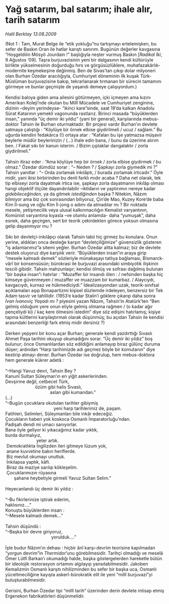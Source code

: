 # Yağ satarım, bal satarım; ihale alır, tarih satarım

*Halil Berktay 13.08.2009*

<div class="taraf_structure_2col_1zq">
<div class="margen_n">



 <p>(Not 1 : Tam, Murat Belge ile “etik yokluğu”nu tartışmayı ertelemişken, bu sefer de Baskın Oran ile hatlar karıştı sanırım. Bugünün değerler kavgasına “Hoşgeldiiin Mösyö Jourdain !” başlığıyla neşter vurmuş Baskın [<i>Radikal İki</i>, 9 Ağustos ‘09]. Taşra burjuvazisinin yeni bir dalgasının kendi kültürüyle birlikte yükselmesinin doğurduğu hırs ve görgüsüzlüklere, muhafazakârlık-modernite keşmekeşine değinmiş. Ben de Sivas’tan çıkıp dolar milyoneri olan Burhan Özedar aracılığıyla, Cumhuriyet döneminin ilk kuşak Türk-Müslüman burjuvazisine bakıp, tekrarlanarak tırmanan bir sürecin tamamını görmeye ve bunlar geçmişte de yaşandı demeye çalışıyordum.) <br/><br/>Kendisi baloya giden ama ailesini götürmeyen, içki içmeyen ama kızını Amerikan Koleji’nde okutan bu Millî Mücadele ve Cumhuriyet zenginine, dizinin –deyim yerindeyse- “ikinci kare”sinde, saat 19’da kalkan Anadolu Sürat Katarının yemekli vagonunda rastlarız. Birinci masada “büyüklerden insan,” yanında “üç demir iki yıldız” (yani bir general), karşılarında mebus-doktor Tahsin ile Burhan oturmaktadır. Bir projesi vardır Burhan’ın devlete satmaya çalıştığı : “Köylüye bir örnek elbise giydirilmeli / ucuz / sağlam.” Bu uğurda kendini fedakârca (!) ortaya atar : “Kafaları bu işe yatmazsa müşavir beylerle müdür beylerinizin / (...) ihale edin bana, / bunu da üzerime alırım ben. / Fakat sıkı bir kanun isterim. / Bizim çıplaklar dangalaktır / zorla giydirilmeli.” <br/><br/>Tahsin itiraz eder : “Ama köylüye hep bir örnek / zorla elbise giydirmek / bu olmaz.” Özedar dümdüz sorar : “– Neden ? / Şapkayı zorla giymedik mi ?” Tahsin yanıtlar : “– Orda zorlamak inkılâptı, / burada zorlamak irticadır.” Öyle midir, yani ikisi birbirinden bu denli farklı mıdır acaba ? Daha net olarak, tek tip elbiseyi zorla dayatmak irtica ise, şapkayı zorla dayatmanın inkılâp olması hangi objektif ölçüte dayandırılabilir –iktidarın ve yaptırımın nereye kadar <i>gidebileceğinden</i>, ya da gitmek <i>istediğinden</i> başka ? Nitekim, Nâzım bilmiyor ama biz çok sonrasından biliyoruz, Çin’de Mao, Kuzey Kore’de baba Kim İl-sung ve oğlu Kim İl-jong o adımı da atmadılar mı ? Bir noktada mesele, yetişmecilik veya ulusal kalkınmacılığın Kemalist varyantının, Komünist varyantına kıyasla –ve olumlu anlamda- daha “yumuşak”, daha esnek, daha geçirgen, sert bir teorik çekirdekten görece yoksun olmasına gelip dayanmıyor mu ? <br/><br/>Sıkı bir devletçi-inkılâpçı olarak Tahsin tabii hiç girmez bu konulara. Onun yerine, aldıkları onca desteğe karşın “devletçiliğimize” güvensizlik gösteren “iş adamlarımız”a sitemi yeğler. Burhan Özedar altta kalmaz; biz de devlete destek oluyoruz diye karşılık verir. “Büyüklerden insan”ın araya girip “mesele kalmadı demek” sözleriyle münakaşayı tatlıya bağlaması, Bismarck-vârî bir konsensüsün; bürokrasi ile burjuvazi arasındaki simbiyotik ilişkinin tescili gibidir. Tahsin mahzunlaşır; kendisi ölmüş ve sofrası dağılmış bulunan “bir başka insan”ı hatırlar : “Muzaffer bir insandı ölen : / nefsinden başka hiç kimseye güvenmeyen / muzaffer ve muazzam bir kumarbaz. / Alaycıydı, kavgacıydı, kurnaz ve hükmediciydi.” İdealizasyondan uzak, teorik-sınıfsal açıklamaları aşıp Bonapartizmi kişisel düzlemde irdeleyen, benzersiz bir Tek Adam tasvir ve tahlilidir. (1953’e kadar Stalin’i göklere çıkarıp daha sonra <i>İvan İvanoviç Yaşadı mı ?</i> piyesini yazan Nâzım, Tahsin’in Atatürk’ten “Ben gelmiş olduğum yere onun eliyle gelmiş olmama rağmen / (o kadar ağır pençeliydi ki) / kaç kere ölmesini istedim” diye söz edişini hatırlamış; kişiye tapma kültlerini karşılaştırmalı olarak düşünmüş; bu açıdan Tahsin ile kendisi arasındaki benzerliği fark etmiş midir dersiniz ?) <br/><br/>Derken yepyeni bir konu açar Burhan; generale kendi yazdırttığı Sıvaslı Ahmet Paşa tarihini okuyup okumadığını sorar. “Üç demir iki yıldız” boş bulunur; önce Osmanlılardan söz edildiğini anlamayıp biraz gülünç duruma düşer; ardından “Harp tarihimizde adı geçmez böyle bir komutanın” diye kestirip atmayı dener. Burhan Özedar ise doğrulup, hem mebus-doktora hem generale kükrer adetâ : <br/><br/>“–Hangi Yavuz devri, Tahsin Bey ? <br/>Kanunî Sultan Süleyman’ın en yiğit askerlerinden. <br/>Devşirme değil, cetbecet Türk, <br/>                        özüm gibi halis Sıvaslı, <br/>                                    aslan gibi kumandan.” <br/>(...) <br/>“–Bugün çocuklara okutulan tarihler gibiymiş <br/>                                       yeni harp tarihlerimiz de, paşam. <br/>Fatihleri, Selimleri, Süleymanları bile inkâr edeceğiz. <br/>Çocukların haberi yok koskoca Osmanlı İmparatorluğu’ndan. <br/>Padişah dendi mi umacı sanıyorlar. <br/>Bana öyle geliyor ki yıkacağımız kadar yıktık, <br/>burda durmalıyız, <br/>                         yeter artık. <br/> Demokratlıkta İngilizden ileri gitmeye lüzum yok, <br/> anane kuvvetine bakın heriflerde. <br/> Biz mevlut okumayı unuttuk. <br/> İnkılapsa yaptık, kâfi. <br/> Biraz da maziye sarılıp kökleşelim. <br/> Çocuklarımızın rüyasına <br/>       şahane heybetiyle girmeli Yavuz Sultan Selim.”   <br/><br/>Heyecanlandı üç demir iki yıldız : <br/><br/>“–Bu fikirlerinize iştirak ederim, <br/>haklısınız....” <br/>Konuştu büyüklerden insan : <br/>“–Mesele kalmadı demek...” <br/><br/>Tahsin düşündü : <br/>“–Başka bir devre giriyoruz, <br/>                                     yorulduk....” <br/><br/>İşte budur Nâzım’ın dehası : hiçbir ânî karşı-devrim teorisine kapılmadan “yorgun devrim”in <i>Thermidor</i>’unu görebilmesidir. Tarihçi olmadığı ve meselâ Ömer Lütfi Barkan’ı okumadığı halde, başka göstergelerden hareketle bütün bir ideolojik restorasyon ortamını algılayıp yansıtabilmesidir. Jakoben Kemalizmin Osmanlı karşıtı nihilizminden bu sefer bir başka uca, Osmanlı yüceltmeciliğine kayışta askerî-bürokratik elit ile yeni “millî burjuvazi”yi buluşturabilmesidir. <br/><br/>Gerisini, Burhan Özedar tipi “millî tarih” üzerinden derin devlete intisap etmiş Ergenekon fabrikatörleri düşünmelidir. </p>
<br/>
<br/>
<br/>



<br/>


<div id="taraf_not">
</div>

</div>


</div>
